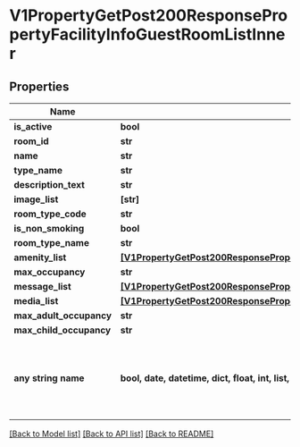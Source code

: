 # V1PropertyGetPost200ResponsePropertyFacilityInfoGuestRoomListInner


## Properties
Name | Type | Description | Notes
------------ | ------------- | ------------- | -------------
**is_active** | **bool** |  | [optional] 
**room_id** | **str** |  | [optional] 
**name** | **str** |  | [optional] 
**type_name** | **str** |  | [optional] 
**description_text** | **str** |  | [optional] 
**image_list** | **[str]** |  | [optional] 
**room_type_code** | **str** |  | [optional] 
**is_non_smoking** | **bool** |  | [optional] 
**room_type_name** | **str** |  | [optional] 
**amenity_list** | [**[V1PropertyGetPost200ResponsePropertyFacilityInfoGuestRoomListInnerAmenityListInner]**](V1PropertyGetPost200ResponsePropertyFacilityInfoGuestRoomListInnerAmenityListInner.md) |  | [optional] 
**max_occupancy** | **str** |  | [optional] 
**message_list** | [**[V1PropertyGetPost200ResponsePropertyFacilityInfoGuestRoomListInnerMessageListInner]**](V1PropertyGetPost200ResponsePropertyFacilityInfoGuestRoomListInnerMessageListInner.md) |  | [optional] 
**media_list** | [**[V1PropertyGetPost200ResponsePropertyFacilityInfoGuestRoomListInnerMediaListInner]**](V1PropertyGetPost200ResponsePropertyFacilityInfoGuestRoomListInnerMediaListInner.md) |  | [optional] 
**max_adult_occupancy** | **str** |  | [optional] 
**max_child_occupancy** | **str** |  | [optional] 
**any string name** | **bool, date, datetime, dict, float, int, list, str, none_type** | any string name can be used but the value must be the correct type | [optional]

[[Back to Model list]](../README.md#documentation-for-models) [[Back to API list]](../README.md#documentation-for-api-endpoints) [[Back to README]](../README.md)


